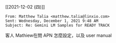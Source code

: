 

[[2021-12-02 (四)]]

```
From: Matthew Talia <matthew.talia@linxio.com> 
Sent: Wednesday, December 1, 2021 9:48 AM
Subject: Re: Gemini LM Samples for READY TRACK
```

客人 Mathiew在問 APN 怎麼設定，以及 user manual
